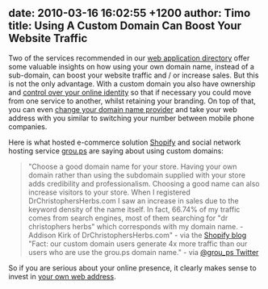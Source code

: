 date: 2010-03-16 16:02:55 +1200
author: Timo
title: Using A Custom Domain Can Boost Your Website Traffic
----

Two of the services recommended in our [web application directory](https://iwantmyname.com/services) offer some valuable insights on how using your own domain name, instead of a sub-domain, can boost your website traffic and / or increase sales. But this is not the only advantage. With a custom domain you also have ownership and [control over your online identity](https://iwantmyname.com/blog/2010/02/your-usernames-do-not-belong-to-you.html) so that if necessary you could move from one service to another, whilst retaining your branding. On top of that, you can even [change your domain name provider](https://iwantmyname.com/domains/domain-transfer) and take your web address with you similar to switching your number between mobile phone companies.

Here is what hosted e-commerce solution [Shopify](http://shopify.com) and social network hosting service [grou.ps](http://grou.ps) are saying about using custom domains:

> "Choose a good domain name for your store. Having your own domain rather than using the subdomain supplied with your store adds credibility and professionalism. Choosing a good name can also increase visitors to your store. When I registered DrChristophersHerbs.com I saw an increase in sales due to the keyword density of the name itself. In fact, 66.74% of my traffic comes from search engines, most of them searching for "dr christophers herbs" which corresponds with my domain name. - Addison Kirk of DrChristophersHerbs.com" - via the [Shopify blog](http://blog.shopify.com/2010/3/15/two-greats-tips-from-store-owners)
> "Fact: our custom domain users generate 4x more traffic than our users who are use the grou.ps domain name." - via [@grou_ps Twitter](https://twitter.com/grou_ps/status/10503117650)

So if you are serious about your online presence, it clearly makes sense to invest in [your own web address](https://iwantmyname.com).
